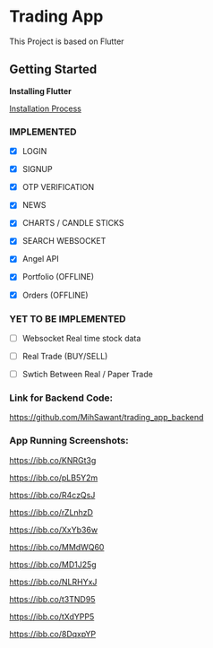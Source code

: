 # Trading App 


This Project is based on Flutter 
## Getting Started

**Installing Flutter**

[Installation Process ](https://docs.flutter.dev/get-started/install/linux)



### IMPLEMENTED

- [x] LOGIN
- [x] SIGNUP
- [x] OTP VERIFICATION
- [x] NEWS 
- [x] CHARTS / CANDLE STICKS
- [x] SEARCH WEBSOCKET
- [x] Angel API
- [x] Portfolio (OFFLINE)
- [x] Orders (OFFLINE)


###  YET TO BE IMPLEMENTED

- [ ] Websocket Real time stock data
- [ ] Real Trade (BUY/SELL)
- [ ] Swtich Between Real / Paper Trade


### Link for Backend Code:

https://github.com/MihSawant/trading_app_backend


### App Running Screenshots:

https://ibb.co/KNRGt3g

https://ibb.co/pLB5Y2m

https://ibb.co/R4czQsJ

https://ibb.co/rZLnhzD

https://ibb.co/XxYb36w

https://ibb.co/MMdWQ60

https://ibb.co/MD1J25g

https://ibb.co/NLRHYxJ

https://ibb.co/t3TND95

https://ibb.co/tXdYPP5

https://ibb.co/8DqxpYP
